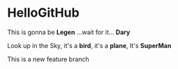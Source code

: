 # HelloGitHub
This is gonna be **Legen** ...wait for it... **Dary**

Look up in the Sky, it's a **bird**, it's a **plane**, It's **SuperMan**

This is a new feature branch
